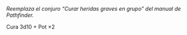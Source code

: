 _Reemplaza el conjuro “Curar heridas graves en grupo” del manual de Pathfinder._

Cura 3d10 + Pot ×2
